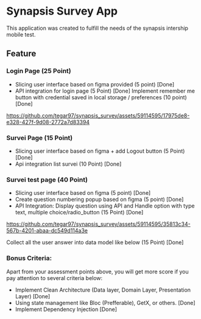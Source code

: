 # Synapsis Survey App
This application was created to fulfill the needs of the synapsis intership mobile test.

##  Feature

### Login Page (25 Point) 
- Slicing user interface based on figma provided (5 point)  [Done]
- API integration for login page (5 Point) [Done]
Implement remember me button with credential saved in local storage / preferences  (10 point) [Done]





https://github.com/tegar97/synapsis_survey/assets/59114595/17975de8-e328-427f-9d08-2772a7d83394



###  Survei Page (15 Point) 
- Slicing user interface based on figma + add Logout button (5 Point) [Done]
- Api integration list survei (10 Point) [Done]
### Survei test page (40 Point) 
- Slicing user interface based on figma (5 point) [Done] 
- Create question numbering popup based on figma (5 point) [Done]
- API Integration: Display question using API and Handle option  with type text, multiple choice/radio_button (15 Point) [Done]


https://github.com/tegar97/synapsis_survey/assets/59114595/35813c34-567b-4201-abaa-dc549d114a3e


Collect all the user answer into data model  like below (15 Point) [Done]
### Bonus Criteria:
 Apart from your assessment points above, you will get more score  if you pay attention to several criteria below: 
- Implement Clean Architecture (Data layer, Domain Layer, Presentation Layer) [Done]
- Using state management like Bloc (Prefferable), GetX, or others. [Done]
- Implement Dependency Injection [Done]



